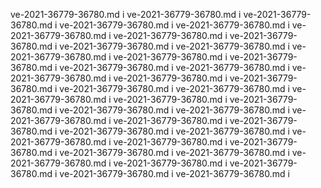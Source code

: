 ve-2021-36779-36780.md i <!-- truncate -->
ve-2021-36779-36780.md i <!-- truncate -->
ve-2021-36779-36780.md i <!-- truncate -->
ve-2021-36779-36780.md i <!-- truncate -->
ve-2021-36779-36780.md i <!-- truncate -->
ve-2021-36779-36780.md i <!-- truncate -->
ve-2021-36779-36780.md i <!-- truncate -->
ve-2021-36779-36780.md i <!-- truncate -->
ve-2021-36779-36780.md i <!-- truncate -->
ve-2021-36779-36780.md i <!-- truncate -->
ve-2021-36779-36780.md i <!-- truncate -->
ve-2021-36779-36780.md i <!-- truncate -->
ve-2021-36779-36780.md i <!-- truncate -->
ve-2021-36779-36780.md i <!-- truncate -->
ve-2021-36779-36780.md i <!-- truncate -->
ve-2021-36779-36780.md i <!-- truncate -->
ve-2021-36779-36780.md i <!-- truncate -->
ve-2021-36779-36780.md i <!-- truncate -->
ve-2021-36779-36780.md i <!-- truncate -->
ve-2021-36779-36780.md i <!-- truncate -->
ve-2021-36779-36780.md i <!-- truncate -->
ve-2021-36779-36780.md i <!-- truncate -->
ve-2021-36779-36780.md i <!-- truncate -->
ve-2021-36779-36780.md i <!-- truncate -->
ve-2021-36779-36780.md i <!-- truncate -->
ve-2021-36779-36780.md i <!-- truncate -->
ve-2021-36779-36780.md i <!-- truncate -->
ve-2021-36779-36780.md i <!-- truncate -->
ve-2021-36779-36780.md i <!-- truncate -->
ve-2021-36779-36780.md i <!-- truncate -->
ve-2021-36779-36780.md i <!-- truncate -->
ve-2021-36779-36780.md i <!-- truncate -->
ve-2021-36779-36780.md i <!-- truncate -->
ve-2021-36779-36780.md i <!-- truncate -->
ve-2021-36779-36780.md i <!-- truncate -->
ve-2021-36779-36780.md i <!-- truncate -->
ve-2021-36779-36780.md i <!-- truncate -->
ve-2021-36779-36780.md i <!-- truncate -->
ve-2021-36779-36780.md i <!-- truncate -->
ve-2021-36779-36780.md i <!-- truncate -->
